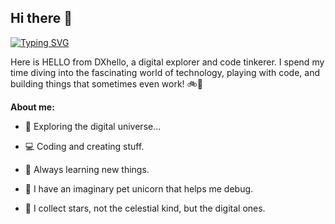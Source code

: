 ## Hi there 👋


[![Typing SVG](https://readme-typing-svg.herokuapp.com?font=Fira+Code&duration=2800&pause=1000&color=E20000&width=435&lines=Achievement+Unlocked%3A;%E2%96%B0%E2%96%B0%E2%96%B0%E2%96%B0%E2%96%B0+Night+Owl+Mode+Lv.5%F0%9F%8C%99%F0%9F%A6%89;%E2%96%B0%E2%96%B0%E2%96%B0%E2%96%B0%E2%96%B1+Coffee+Addiction+Lv.4%E2%98%95%EF%B8%8F%F0%9F%92%89;%E2%96%B0%E2%96%B0%E2%96%B0%E2%96%B1%E2%96%B1+Ctrl%2BC%2FV+Lv.3%F0%9F%93%8B%E2%9E%A1%EF%B8%8F%F0%9F%93%8B;%E2%96%B0%E2%96%B0%E2%96%B1%E2%96%B1%E2%96%B1+Code+Survival+Rate+Lv.2%F0%9F%A7%9F%F0%9F%92%BB++)](https://git.io/typing-svg)


Here is HELLO from DXhello, a digital explorer and code tinkerer. I spend my time diving into the fascinating world of technology, playing with code, and building things that sometimes even work! 🚲💨

**About me:**

* 🚀 Exploring the digital universe...
* 💻 Coding and creating stuff.
* 💎 Always learning new things.


* 🦄 I have an imaginary pet unicorn that helps me debug. 
* 🌟 I collect stars, not the celestial kind, but the digital ones. 

<!--
**DXhello/DXhello** is a ✨ _special_ ✨ repository because its `README.md` (this file) appears on your GitHub profile.

Here are some ideas to get you started:

- 🔭 I’m currently working on ...
- 🌱 I’m currently learning ...
- 👯 I’m looking to collaborate on ...
- 🤔 I’m looking for help with ...
- 💬 Ask me about ...
- 📫 How to reach me: ...
- 😄 Pronouns: ...
- ⚡ Fun fact: ...
-->  
